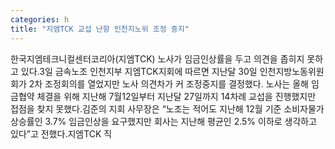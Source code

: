 ```yaml
---
categories: h
title: "지엠TCK 교섭 난항 인천지노위 조정 중지"
---
```

한국지엠테크니컬센터코리아(지엠TCK) 노사가 임금인상률을 두고 의견을 좁히지 못하고 있다.3일 금속노조 인천지부 지엠TCK지회에 따르면 지난달 30일 인천지방노동위원회가 2차 조정회의를 열었지만 노사 의견차가 커 조정중지를 결정했다. 노사는 올해 임금협약 체결을 위해 지난해 7월12일부터 지난달 27일까지 14차례 교섭을 진행했지만 접점을 찾지 못했다.김준의 지회 사무장은 “노조는 적어도 지난해 12월 기준 소비자물가 상승률인 3.7% 임금인상을 요구했지만 회사는 지난해 평균인 2.5% 이하로 생각하고 있다”고 전했다.지엠TCK 직